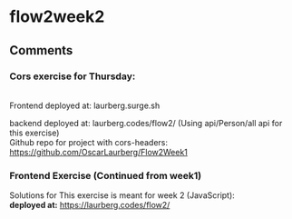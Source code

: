# flow2week2

<h2>Comments</h2>

<h3>Cors exercise for Thursday:</h3>
<br>
Frontend deployed at:
laurberg.surge.sh<br>

backend deployed at:
laurberg.codes/flow2/ (Using api/Person/all api for this exercise)<br>
Github repo for project with cors-headers:
https://github.com/OscarLaurberg/Flow2Week1

<h3>Frontend Exercise (Continued from week1)</h3>

Solutions for This exercise is meant for week 2 (JavaScript):<br>
<b>deployed at:</b>
https://laurberg.codes/flow2/
